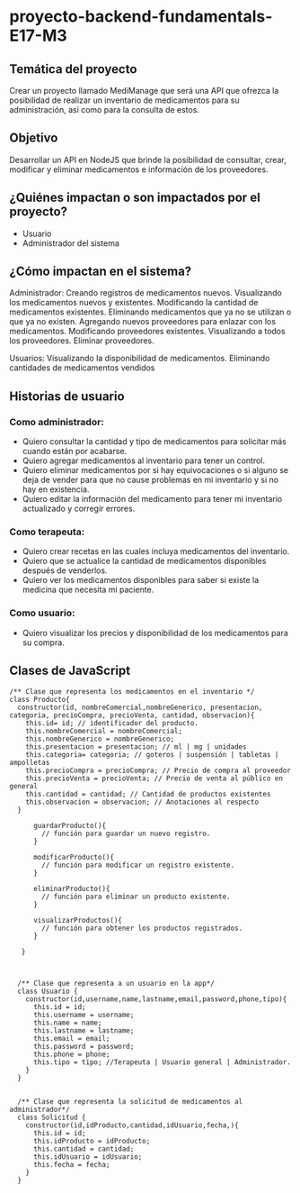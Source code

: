 # proyecto-backend-fundamentals-E17-M3

## Temática del proyecto
Crear un proyecto llamado MediManage que será una API que ofrezca la posibilidad de realizar un inventario de medicamentos para su administración, así como para la consulta de estos.

## Objetivo
Desarrollar un API en NodeJS que brinde la posibilidad de consultar, crear, modificar y eliminar medicamentos e información de los proveedores.

## ¿Quiénes impactan o son impactados por el proyecto?
- Usuario
- Administrador del sistema

## ¿Cómo impactan en el sistema?
Administrador:
Creando registros de medicamentos nuevos.
Visualizando los medicamentos nuevos y existentes.
Modificando la cantidad de medicamentos existentes.
Eliminando medicamentos que ya no se utilizan o que ya no existen.
Agregando nuevos proveedores para enlazar con los medicamentos.
Modificando proveedores existentes.
Visualizando a todos los proveedores.
Eliminar proveedores.

Usuarios:
Visualizando la disponibilidad de medicamentos.
Eliminando cantidades de medicamentos vendidos


## Historias de usuario

### Como administrador:
- Quiero consultar la cantidad y tipo de medicamentos para solicitar más cuando están por acabarse.
- Quiero agregar medicamentos al inventario para tener un control.
- Quiero eliminar medicamentos por si hay equivocaciones o si alguno se deja de vender para que no cause problemas en mi inventario y si no hay en existencia.
- Quiero editar la información del medicamento para tener mi inventario actualizado y corregir errores.
### Como terapeuta:
- Quiero crear recetas en las cuales incluya medicamentos del inventario.
- Quiero que se actualice la cantidad de medicamentos disponibles después de venderlos.
- Quiero ver los medicamentos disponibles para saber si existe la medicina que necesita mi paciente.
### Como usuario:
- Quiero visualizar los precios y disponibilidad de los medicamentos para su compra.

## Clases de JavaScript

    /** Clase que representa los medicamentos en el inventario */
    class Producto{
      constructor(id, nombreComercial,nombreGenerico, presentacion, categoria, precioCompra, precioVenta, cantidad, observacion){
        this.id= id; // identificador del producto.
        this.nombreComercial = nombreComercial;  
        this.nombreGenerico = nombreGenerico; 
        this.presentacion = presentacion; // ml | mg | unidades
        this.categoria= categoria; // goteros | suspensión | tabletas | ampolletas
        this.precioCompra = precioCompra; // Precio de compra al proveedor
        this.precioVenta = precioVenta; // Precio de venta al público en general
        this.cantidad = cantidad; // Cantidad de productos existentes
        this.observacion = observacion; // Anotaciones al respecto
      }

          guardarProducto(){
            // función para guardar un nuevo registro.
          }

          modificarProducto(){
            // función para modificar un registro existente.
          }

          eliminarProducto(){
            // función para eliminar un producto existente.
          }

          visualizarProductos(){
            // función para obtener los productos registrados.
          }
	
       }



      /** Clase que representa a un usuario en la app*/
      class Usuario {
        constructor(id,username,name,lastname,email,password,phone,tipo){
          this.id = id;
          this.username = username;
          this.name = name;
          this.lastname = lastname;
          this.email = email;
          this.password = password;
          this.phone = phone;
          this.tipo = tipo; //Terapeuta | Usuario general | Administrador.
        }
      }


      /** Clase que representa la solicitud de medicamentos al administrador*/
      class Solicitud {
        constructor(id,idProducto,cantidad,idUsuario,fecha,){
          this.id = id;
          this.idProducto = idProducto;
          this.cantidad = cantidad;
          this.idUsuario = idUsuario;
          this.fecha = fecha;
        }
      }
